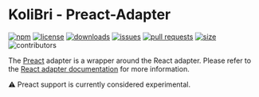 # KoliBri - Preact-Adapter

[![npm](https://img.shields.io/npm/v/@public-ui/preact)](https://www.npmjs.com/package/@public-ui/preact)
[![license](https://img.shields.io/npm/l/@public-ui/preact)](https://github.com/public-ui/kolibri/blob/main/LICENSE)
[![downloads](https://img.shields.io/npm/dt/@public-ui/preact)](https://www.npmjs.com/package/@public-ui/preact)
[![issues](https://img.shields.io/github/issues/public-ui/kolibri)](https://github.com/public-ui/kolibri/issues)
[![pull requests](https://img.shields.io/github/issues-pr/public-ui/kolibri)](https://github.com/public-ui/kolibri/pulls)
[![size](https://img.shields.io/bundlephobia/min/@public-ui/preact)](https://bundlephobia.com/result?p=@public-ui/preact)
![contributors](https://img.shields.io/github/contributors/public-ui/kolibri)

The [Preact](https://github.com/preactjs/preact) adapter is a wrapper around the React adapter. Please refer to the [React adapter documentation](../react/README.md) for more information.

⚠️ Preact support is currently considered experimental.
